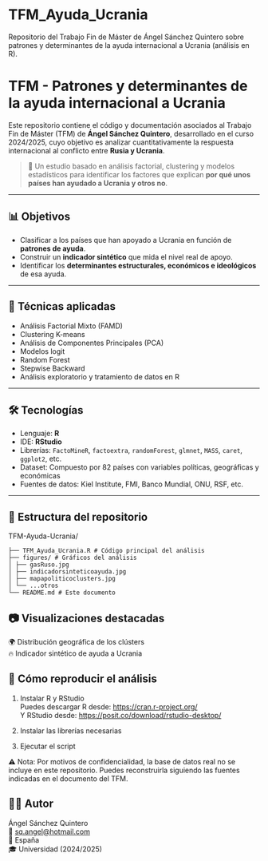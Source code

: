 # TFM_Ayuda_Ucrania
Repositorio del Trabajo Fin de Máster de Ángel Sánchez Quintero sobre patrones y determinantes de la ayuda internacional a Ucrania (análisis en R).

# TFM - Patrones y determinantes de la ayuda internacional a Ucrania

Este repositorio contiene el código y documentación asociados al Trabajo Fin de Máster (TFM) de **Ángel Sánchez Quintero**, desarrollado en el curso 2024/2025, cuyo objetivo es analizar cuantitativamente la respuesta internacional al conflicto entre **Rusia y Ucrania**.

> 🧠 Un estudio basado en análisis factorial, clustering y modelos estadísticos para identificar los factores que explican **por qué unos países han ayudado a Ucrania y otros no**.

---

## 📊 Objetivos

- Clasificar a los países que han apoyado a Ucrania en función de **patrones de ayuda**.
- Construir un **indicador sintético** que mida el nivel real de apoyo.
- Identificar los **determinantes estructurales, económicos e ideológicos** de esa ayuda.

---

## 🧪 Técnicas aplicadas

- Análisis Factorial Mixto (FAMD)
- Clustering K-means
- Análisis de Componentes Principales (PCA)
- Modelos logit
- Random Forest
- Stepwise Backward
- Análisis exploratorio y tratamiento de datos en R

---

## 🛠️ Tecnologías

- Lenguaje: **R**
- IDE: **RStudio**
- Librerías: `FactoMineR`, `factoextra`, `randomForest`, `glmnet`, `MASS`, `caret`, `ggplot2`, etc.
- Dataset: Compuesto por 82 países con variables políticas, geográficas y económicas
- Fuentes de datos: Kiel Institute, FMI, Banco Mundial, ONU, RSF, etc.

---

## 🧬 Estructura del repositorio

TFM-Ayuda-Ucrania/
````│
├── TFM_Ayuda_Ucrania.R # Código principal del análisis
├── figures/ # Gráficos del análisis
│ ├── gasRuso.jpg
│ ├── indicadorsinteticoayuda.jpg
│ ├── mapapoliticoclusters.jpg
│ └── ...otros
└── README.md # Este documento
````

## 📷 Visualizaciones destacadas  
🌍 Distribución geográfica de los clústers  
🔥 Indicador sintético de ayuda a Ucrania  

## 🚀 Cómo reproducir el análisis
1. Instalar R y RStudio  
Puedes descargar R desde: https://cran.r-project.org/  
Y RStudio desde: https://posit.co/download/rstudio-desktop/  

2. Instalar las librerías necesarias  

3. Ejecutar el script  

⚠️ Nota: Por motivos de confidencialidad, la base de datos real no se incluye en este repositorio. Puedes reconstruirla siguiendo las fuentes indicadas en el documento del TFM.  

## 👨‍💼 Autor  
Ángel Sánchez Quintero  
📧 sq.angel@hotmail.com  
📍 España  
🎓 Universidad (2024/2025)  
